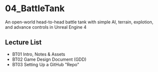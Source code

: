 # 04_BattleTank
An open-world head-to-head battle tank with simple AI, terrain, explotion, and advance controls in Unreal Engine 4

## Lecture List
* BT01 Intro, Notes & Assets
* BT02 Game Design Document (GDD)
* BT03 Setting Up a GitHub "Repo"